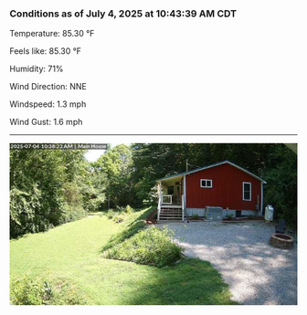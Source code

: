 ### Conditions as of July 4, 2025 at 10:43:39 AM CDT 

Temperature: 85.30 &deg;F

Feels like: 85.30 &deg;F

Humidity: 71%

Wind Direction: NNE

Windspeed: 1.3 mph

Wind Gust: 1.6 mph

---

<img src="./images/latest.jpeg"/>

